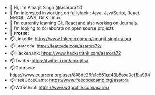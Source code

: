 - 👋 Hi, I’m Amarjit Singh (@asarora72)
- 👀 I’m interested in working on full stack : Java, JavaScript, React, MySQL, AWS, Git & Linux
- 🌱 I’m currently learning Git, React and also working on Journals.
- 💞️ I’m looking to collaborate on open source projects
- 💞️ **Profile:**
- 📫 LinkedIn: https://www.linkedin.com/in/amarjit-singh-arora
- 📫 Leetcode: https://leetcode.com/asarora72/
- 📫 Hackerrank: https://www.hackerrank.com/asarora72
- 📫 Twitter: https://twitter.com/amarjitsa
- 📫 Coursera: https://www.coursera.org/user/808dc26fa1c551ed43b5aba0cf1ba994
- 📫 FreeCodeCamp: https://www.freecodecamp.org/asarora
- 📫 W3School: https://www.w3profile.com/asarora

<!---
asarora72/asarora72 is a ✨ special ✨ repository because its `README.md` (this file) appears on your GitHub profile.
You can click the Preview link to take a look at your changes.
--->
